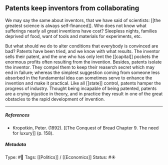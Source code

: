 ## Patents keep inventors from collaborating  # 

We may say the same about inventors, that we have said of scientists: [[the greatest science is always self-financed]]. Who does not know what sufferings nearly all great inventions have cost? Sleepless nights, families deprived of food, want of tools and materials for experiments, etc.

But what should we do to alter conditions that everybody is convinced are bad? Patents have been tried, and we know with what results. The inventor sells their patent, and the one who has only lent the [[capital]] pockets the enormous profits often resulting from the invention. Besides, patents isolate the inventor. They compel them to keep their reaserch secret which may end in failure; whereas the simplest suggestion coming from someone less absorbed in the fundamental idea can sometimes serve to enhance the invention and make it practical. Like all [[state]] control, patents hamper the progress of industry. Thought being incapable of being patented, patents are a crying injustice in theory, and in practice they result in one of the great obstacles to the rapid development of invention.

___

##### References

- Kropotkin, Peter. (1892). [[The Conquest of Bread Chapter 9. The need for luxury]] (p. 158).

##### Metadata

Type: #🔴 
Tags: [[Politics]] / [[Economics]] 
Status: #☀️ 